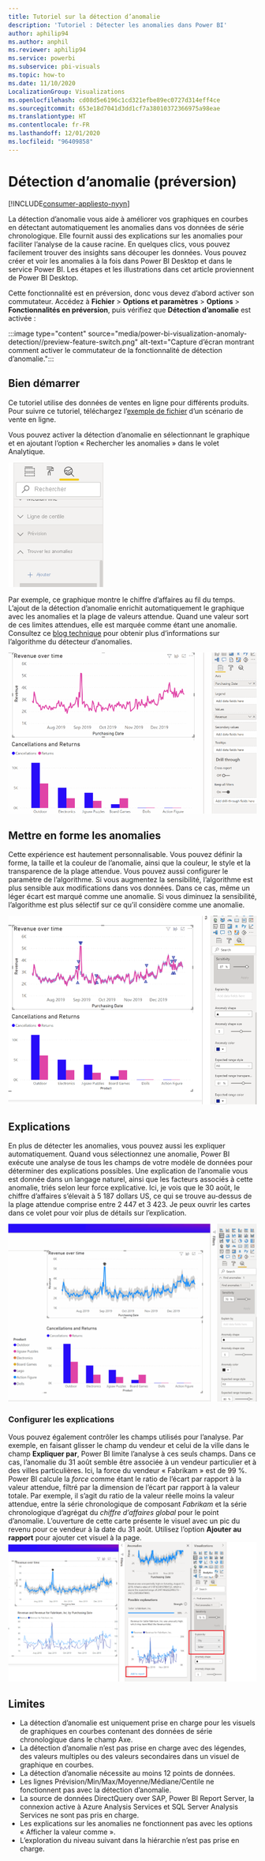 ```yaml
---
title: Tutoriel sur la détection d’anomalie
description: 'Tutoriel : Détecter les anomalies dans Power BI'
author: aphilip94
ms.author: anphil
ms.reviewer: aphilip94
ms.service: powerbi
ms.subservice: pbi-visuals
ms.topic: how-to
ms.date: 11/10/2020
LocalizationGroup: Visualizations
ms.openlocfilehash: cd08d5e6196c1cd321efbe89ec0727d314eff4ce
ms.sourcegitcommit: 653e18d7041d3dd1cf7a38010372366975a98eae
ms.translationtype: HT
ms.contentlocale: fr-FR
ms.lasthandoff: 12/01/2020
ms.locfileid: "96409858"
---
```

# <a name="anomaly-detection-preview"></a>Détection d’anomalie (préversion)

[!INCLUDE[consumer-appliesto-nyyn](../includes/consumer-appliesto-nyyn.md)]    

La détection d’anomalie vous aide à améliorer vos graphiques en courbes en détectant automatiquement les anomalies dans vos données de série chronologique. Elle fournit aussi des explications sur les anomalies pour faciliter l’analyse de la cause racine.  En quelques clics, vous pouvez facilement trouver des insights sans découper les données. Vous pouvez créer et voir les anomalies à la fois dans Power BI Desktop et dans le service Power BI. Les étapes et les illustrations dans cet article proviennent de Power BI Desktop.

Cette fonctionnalité est en préversion, donc vous devez d’abord activer son commutateur. Accédez à **Fichier** > **Options et paramètres** > **Options** > **Fonctionnalités en préversion**, puis vérifiez que **Détection d’anomalie** est activée :

:::image type="content" source="media/power-bi-visualization-anomaly-detection//preview-feature-switch.png" alt-text="Capture d’écran montrant comment activer le commutateur de la fonctionnalité de détection d’anomalie.":::
 
## <a name="get-started"></a>Bien démarrer
Ce tutoriel utilise des données de ventes en ligne pour différents produits. Pour suivre ce tutoriel, téléchargez l’[exemple de fichier](https://github.com/microsoft/powerbi-desktop-samples/blob/master/Monthly%20Desktop%20Blog%20Samples/2020/2020SU09%20Blog%20Demo%20-%20September.pbix) d’un scénario de vente en ligne.

Vous pouvez activer la détection d’anomalie en sélectionnant le graphique et en ajoutant l’option « Rechercher les anomalies » dans le volet Analytique. 

 ![Capture d’écran montrant le point d’entrée pour la détection d’anomalie](media/power-bi-visualization-anomaly-detection/entry-point.png)

 Par exemple, ce graphique montre le chiffre d’affaires au fil du temps. L’ajout de la détection d’anomalie enrichit automatiquement le graphique avec les anomalies et la plage de valeurs attendue. Quand une valeur sort de ces limites attendues, elle est marquée comme étant une anomalie. Consultez ce [blog technique](https://techcommunity.microsoft.com/t5/ai-customer-engineering-team/overview-of-sr-cnn-algorithm-in-azure-anomaly-detector/ba-p/982798) pour obtenir plus d’informations sur l’algorithme du détecteur d’anomalies.

 ![Capture d’écran montrant comment ajouter des anomalies](media/power-bi-visualization-anomaly-detection/add-anomalies.gif)
 
## <a name="format-anomalies"></a>Mettre en forme les anomalies

Cette expérience est hautement personnalisable. Vous pouvez définir la forme, la taille et la couleur de l’anomalie, ainsi que la couleur, le style et la transparence de la plage attendue. Vous pouvez aussi configurer le paramètre de l’algorithme.  Si vous augmentez la sensibilité, l’algorithme est plus sensible aux modifications dans vos données. Dans ce cas, même un léger écart est marqué comme une anomalie. Si vous diminuez la sensibilité, l’algorithme est plus sélectif sur ce qu’il considère comme une anomalie.

 ![Capture d’écran montrant comment mettre en forme des anomalies](media/power-bi-visualization-anomaly-detection/format-anomalies.png)
 
## <a name="explanations"></a>Explications
En plus de détecter les anomalies, vous pouvez aussi les expliquer automatiquement. Quand vous sélectionnez une anomalie, Power BI exécute une analyse de tous les champs de votre modèle de données pour déterminer des explications possibles. Une explication de l’anomalie vous est donnée dans un langage naturel, ainsi que les facteurs associés à cette anomalie, triés selon leur force explicative. Ici, je vois que le 30 août, le chiffre d’affaires s’élevait à 5 187 dollars US, ce qui se trouve au-dessus de la plage attendue comprise entre 2 447 et 3 423. Je peux ouvrir les cartes dans ce volet pour voir plus de détails sur l’explication.

![Capture d’écran montrant comment afficher les explications](media/power-bi-visualization-anomaly-detection/view-explanations.gif)
 
### <a name="configure-explanations"></a>Configurer les explications
Vous pouvez également contrôler les champs utilisés pour l’analyse. Par exemple, en faisant glisser le champ du vendeur et celui de la ville dans le champ **Expliquer par**, Power BI limite l’analyse à ces seuls champs. Dans ce cas, l’anomalie du 31 août semble être associée à un vendeur particulier et à des villes particulières. Ici, la force du vendeur « Fabrikam » est de 99 %. Power BI calcule la *force* comme étant le ratio de l’écart par rapport à la valeur attendue, filtré par la dimension de l’écart par rapport à la valeur totale. Par exemple, il s’agit du ratio de la valeur réelle moins la valeur attendue, entre la série chronologique de composant *Fabrikam* et la série chronologique d’agrégat du *chiffre d’affaires global* pour le point d’anomalie. L’ouverture de cette carte présente le visuel avec un pic du revenu pour ce vendeur à la date du 31 août. Utilisez l’option **Ajouter au rapport** pour ajouter cet visuel à la page.
![Capture d’écran montrant comment configurer les explications](media/power-bi-visualization-anomaly-detection/configure-explanations.png)

## <a name="limitations"></a>Limites
- La détection d’anomalie est uniquement prise en charge pour les visuels de graphiques en courbes contenant des données de série chronologique dans le champ Axe.
- La détection d’anomalie n’est pas prise en charge avec des légendes, des valeurs multiples ou des valeurs secondaires dans un visuel de graphique en courbes.
- La détection d’anomalie nécessite au moins 12 points de données.
- Les lignes Prévision/Min/Max/Moyenne/Médiane/Centile ne fonctionnent pas avec la détection d’anomalie.
- La source de données DirectQuery over SAP, Power BI Report Server, la connexion active à Azure Analysis Services et SQL Server Analysis Services ne sont pas pris en charge.
- Les explications sur les anomalies ne fonctionnent pas avec les options « Afficher la valeur comme ».
- L’exploration du niveau suivant dans la hiérarchie n’est pas prise en charge.
